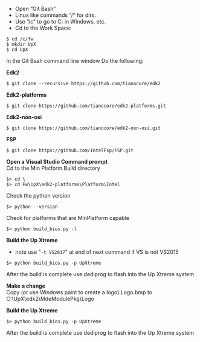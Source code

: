 - Open “Git Bash” 
- Linux like commands “/” for dirs.
- Use “/c” to go to C: in Windows, etc.
- Cd to the Work Space: 

```
$ cd /c/fw
$ mkdir UpX
$ cd UpX
```

In the Git Bash command line window Do the following:<br>

**Edk2**
```
$ git clone --recursive https://github.com/tianocore/edk2
```
**Edk2-platforms**
```
$ git clone https://github.com/tianocore/edk2-platforms.git
```
**Edk2-non-osi**
```
$ git clone https://github.com/tianocore/edk2-non-osi.git
```
**FSP**
```
$ git clone https://github.com/IntelFsp/FSP.git
```

**Open a Visual Studio Command prompt**<br>
Cd to the Min Platform Build directory
```
$> cd \
$> cd Fw\UpX\edk2-platforms\Platform\Intel
```

Check the python version
```
$> python --version
```
Check for platforms that are MinPlatform capable
```
$> python build_bios.py -l
```
**Build the Up Xtreme**
- note use "`-t VS2017`" at end of next command  if VS is not VS2015
```
$> python build_bios.py -p UpXtreme
```

After the build is complete use dediprog to flash into the Up Xtreme system

**Make a change**<br>
Copy (or use Windows paint to create a logo) Logo.bmp to C:\UpX\edk2\MdeModulePkg\Logo

**Build the Up Xtreme**
```
$> python build_bios.py -p UpXtreme
```

After the build is complete use dediprog to flash into the Up Xtreme system


